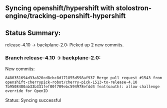 ## Syncing openshift/hypershift with stolostron-engine/tracking-openshift-hypershift

## Status Summary:

release-4.10 -> backplane-2.0: Picked up 2 new commits.  

### Branch release-4.10 -> backplane-2.0:

New commits:

```
8480351694d33a820cd8cbc8d171855d598af937 Merge pull request #1543 from openshift-cherrypick-robot/cherry-pick-1513-to-release-4.10
7b9508480ab33b331fef00f709ebc594978efdd4 feat(oauth): allow challenge override for OpenID
```

Status: Syncing successful
